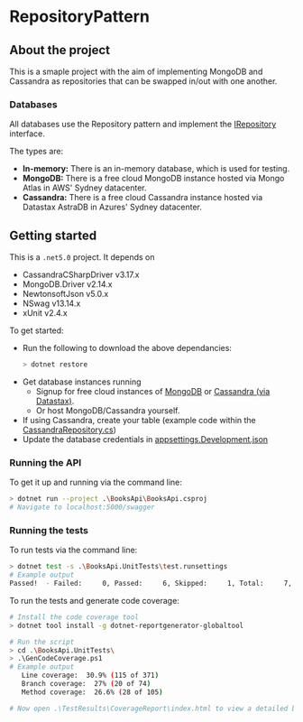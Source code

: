 # RepositoryPattern

## About the project
This is a smaple project with the aim of implementing MongoDB and Cassandra as repositories that can be swapped in/out with one another.


### Databases
All databases use the Repository pattern and implement the [IRepository](BooksApi/Repositories/IRepository.cs) interface.

The types are:
* __In-memory:__ There is an in-memory database, which is used for testing.
* __MongoDB:__ There is a free cloud MongoDB instance hosted via Mongo Atlas in AWS' Sydney datacenter.
* __Cassandra:__ There is a free cloud Cassandra instance hosted via Datastax AstraDB in Azures' Sydney datacenter.


## Getting started
This is a `.net5.0` project. It depends on
* CassandraCSharpDriver v3.17.x
* MongoDB.Driver v2.14.x
* NewtonsoftJson v5.0.x
* NSwag v13.14.x
* xUnit v2.4.x

To get started:
* Run the following to download the above dependancies:
  ```sh
  > dotnet restore
  ```
* Get database instances running
  * Signup for free cloud instances of [MongoDB](https://account.mongodb.com/account/register) or [Cassandra (via Datastax)](https://astra.datastax.com/register).
  * Or host MongoDB/Cassandra yourself.
* If using Cassandra, create your table (example code within the [CassandraRepository.cs](https://github.com/Tyler-Barham/RepositoryPattern/blob/bce84150b05d4bbc79149ff2205b58ada2490f23/BooksApi/Repositories/CassandraRepository.cs#L65))
* Update the database credentials in [appsettings.Development.json](BooksApi/appsettings.Development.json)


### Running the API
To get it up and running via the command line:
```sh
> dotnet run --project .\BooksApi\BooksApi.csproj
# Navigate to localhost:5000/swagger
```

### Running the tests
To run tests via the command line:
```sh
> dotnet test -s .\BooksApi.UnitTests\test.runsettings
# Example output
Passed!  - Failed:     0, Passed:     6, Skipped:     1, Total:     7, Duration: 25 ms - BooksApi.UnitTests.dll (net5.0)
```

To run the tests and generate code coverage:

```sh
# Install the code coverage tool
> dotnet tool install -g dotnet-reportgenerator-globaltool

# Run the script
> cd .\BooksApi.UnitTests\
> .\GenCodeCoverage.ps1
# Example output
   Line coverage:  30.9% (115 of 371)
   Branch coverage:  27% (20 of 74)
   Method coverage:  26.6% (28 of 105)

# Now open .\TestResults\CoverageReport\index.html to view a detailed breakdown of coverage
```
